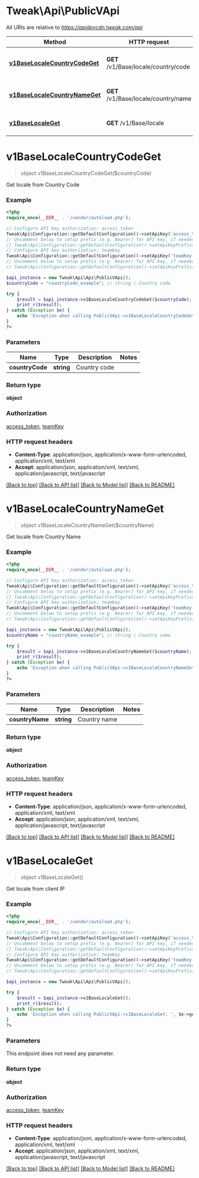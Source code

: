 # Tweak\Api\PublicVApi

All URIs are relative to *https://apidevcdn.tweak.com/api*

Method | HTTP request | Description
------------- | ------------- | -------------
[**v1BaseLocaleCountryCodeGet**](PublicVApi.md#v1BaseLocaleCountryCodeGet) | **GET** /v1/Base/locale/country/code | Get locale from Country Code
[**v1BaseLocaleCountryNameGet**](PublicVApi.md#v1BaseLocaleCountryNameGet) | **GET** /v1/Base/locale/country/name | Get locale from Country Name
[**v1BaseLocaleGet**](PublicVApi.md#v1BaseLocaleGet) | **GET** /v1/Base/locale | Get locale from client IP


# **v1BaseLocaleCountryCodeGet**
> object v1BaseLocaleCountryCodeGet($countryCode)

Get locale from Country Code

### Example
```php
<?php
require_once(__DIR__ . '/vendor/autoload.php');

// Configure API key authorization: access_token
Tweak\Api\Configuration::getDefaultConfiguration()->setApiKey('access_token', 'YOUR_API_KEY');
// Uncomment below to setup prefix (e.g. Bearer) for API key, if needed
// Tweak\Api\Configuration::getDefaultConfiguration()->setApiKeyPrefix('access_token', 'Bearer');
// Configure API key authorization: teamKey
Tweak\Api\Configuration::getDefaultConfiguration()->setApiKey('teamKey', 'YOUR_API_KEY');
// Uncomment below to setup prefix (e.g. Bearer) for API key, if needed
// Tweak\Api\Configuration::getDefaultConfiguration()->setApiKeyPrefix('teamKey', 'Bearer');

$api_instance = new Tweak\Api\Api\PublicVApi();
$countryCode = "countryCode_example"; // string | Country code

try {
    $result = $api_instance->v1BaseLocaleCountryCodeGet($countryCode);
    print_r($result);
} catch (Exception $e) {
    echo 'Exception when calling PublicVApi->v1BaseLocaleCountryCodeGet: ', $e->getMessage(), PHP_EOL;
}
?>
```

### Parameters

Name | Type | Description  | Notes
------------- | ------------- | ------------- | -------------
 **countryCode** | **string**| Country code |

### Return type

**object**

### Authorization

[access_token](../../README.md#access_token), [teamKey](../../README.md#teamKey)

### HTTP request headers

 - **Content-Type**: application/json, application/x-www-form-urlencoded, application/xml, text/xml
 - **Accept**: application/json, application/xml, text/xml, application/javascript, text/javascript

[[Back to top]](#) [[Back to API list]](../../README.md#documentation-for-api-endpoints) [[Back to Model list]](../../README.md#documentation-for-models) [[Back to README]](../../README.md)

# **v1BaseLocaleCountryNameGet**
> object v1BaseLocaleCountryNameGet($countryName)

Get locale from Country Name

### Example
```php
<?php
require_once(__DIR__ . '/vendor/autoload.php');

// Configure API key authorization: access_token
Tweak\Api\Configuration::getDefaultConfiguration()->setApiKey('access_token', 'YOUR_API_KEY');
// Uncomment below to setup prefix (e.g. Bearer) for API key, if needed
// Tweak\Api\Configuration::getDefaultConfiguration()->setApiKeyPrefix('access_token', 'Bearer');
// Configure API key authorization: teamKey
Tweak\Api\Configuration::getDefaultConfiguration()->setApiKey('teamKey', 'YOUR_API_KEY');
// Uncomment below to setup prefix (e.g. Bearer) for API key, if needed
// Tweak\Api\Configuration::getDefaultConfiguration()->setApiKeyPrefix('teamKey', 'Bearer');

$api_instance = new Tweak\Api\Api\PublicVApi();
$countryName = "countryName_example"; // string | Country name

try {
    $result = $api_instance->v1BaseLocaleCountryNameGet($countryName);
    print_r($result);
} catch (Exception $e) {
    echo 'Exception when calling PublicVApi->v1BaseLocaleCountryNameGet: ', $e->getMessage(), PHP_EOL;
}
?>
```

### Parameters

Name | Type | Description  | Notes
------------- | ------------- | ------------- | -------------
 **countryName** | **string**| Country name |

### Return type

**object**

### Authorization

[access_token](../../README.md#access_token), [teamKey](../../README.md#teamKey)

### HTTP request headers

 - **Content-Type**: application/json, application/x-www-form-urlencoded, application/xml, text/xml
 - **Accept**: application/json, application/xml, text/xml, application/javascript, text/javascript

[[Back to top]](#) [[Back to API list]](../../README.md#documentation-for-api-endpoints) [[Back to Model list]](../../README.md#documentation-for-models) [[Back to README]](../../README.md)

# **v1BaseLocaleGet**
> object v1BaseLocaleGet()

Get locale from client IP

### Example
```php
<?php
require_once(__DIR__ . '/vendor/autoload.php');

// Configure API key authorization: access_token
Tweak\Api\Configuration::getDefaultConfiguration()->setApiKey('access_token', 'YOUR_API_KEY');
// Uncomment below to setup prefix (e.g. Bearer) for API key, if needed
// Tweak\Api\Configuration::getDefaultConfiguration()->setApiKeyPrefix('access_token', 'Bearer');
// Configure API key authorization: teamKey
Tweak\Api\Configuration::getDefaultConfiguration()->setApiKey('teamKey', 'YOUR_API_KEY');
// Uncomment below to setup prefix (e.g. Bearer) for API key, if needed
// Tweak\Api\Configuration::getDefaultConfiguration()->setApiKeyPrefix('teamKey', 'Bearer');

$api_instance = new Tweak\Api\Api\PublicVApi();

try {
    $result = $api_instance->v1BaseLocaleGet();
    print_r($result);
} catch (Exception $e) {
    echo 'Exception when calling PublicVApi->v1BaseLocaleGet: ', $e->getMessage(), PHP_EOL;
}
?>
```

### Parameters
This endpoint does not need any parameter.

### Return type

**object**

### Authorization

[access_token](../../README.md#access_token), [teamKey](../../README.md#teamKey)

### HTTP request headers

 - **Content-Type**: application/json, application/x-www-form-urlencoded, application/xml, text/xml
 - **Accept**: application/json, application/xml, text/xml, application/javascript, text/javascript

[[Back to top]](#) [[Back to API list]](../../README.md#documentation-for-api-endpoints) [[Back to Model list]](../../README.md#documentation-for-models) [[Back to README]](../../README.md)

